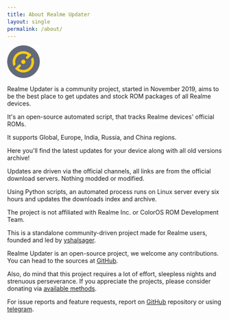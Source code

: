```yaml
---
title: About Realme Updater
layout: single
permalink: /about/
---
```


<img src="/img/logo.png" class="img-fluid" style="width: 15%; height: 15%;">


Realme Updater is a community project, started in November 2019, aims to be the best place to get updates and stock ROM packages of all Realme devices.

It's an open-source automated script, that tracks Realme devices' official ROMs.

It supports Global, Europe, India, Russia, and China regions.

Here you'll find the latest updates for your device along with all old versions archive!

Updates are driven via the official channels, all links are from the official download servers. Nothing modded or modified.

Using Python scripts, an automated process runs on Linux server every six hours and updates the downloads index and archive.

The project is not affiliated with Realme Inc. or ColorOS ROM Development Team.

This is a standalone community-driven project made for Realme users, founded and led by [yshalsager](https://github.com/yshalsager).

Realme Updater is an open-source project, we welcome any contributions. You can head to the sources at [GitHub](https://github.com/RealmeUpdater).

Also, do mind that this project requires a lot of effort, sleepless nights and strenuous perseverance. If you appreciate the projects, please consider donating via [available methods](/donate/).

For issue reports and feature requests, report on [GitHub](https://github.com/RealmeUpdater) repository or using [telegram](https://t.me/yshalsager).
